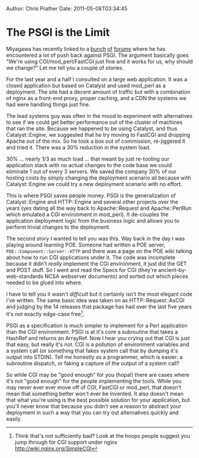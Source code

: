 Author: Chris Prather
Date: 2011-05-08T03:34:45

# The PSGI is the Limit

Miyagawa has recently linked to a [bunch](http://bit.ly/j4q5oJ) [of](http://perlmonks.org/index.pl?node_id=903569) [forums](http://bit.ly/lk9ZnO) where he has encountered a lot of push back against PSGI. The argument basically goes "We're using CGI/mod_perl/FastCGI just fine and it works for us, why should we change?" Let me tell you a couple of stories.

For the last year and a half I consulted on a large web application. It was a closed application but based on Catalyst and used mod_perl as a deployment. The site had a decent amount of traffic but with a combination of nginx as a front-end proxy, proper caching, and a CDN the systems we had were handling things just fine. 

The lead systems guy was often in the mood to experiment with alternatives to see if we could get better performance out of the cluster of machines that ran the site. Because we happened to be using Catalyst, and thus Catalyst::Engine, we suggested that he try moving to FastCGI and dropping Apache out of the mix. So he took a box out of commission, re-jiggered it and tried it. There was a 30% reduction in the system load. 

30% … nearly 1/3 as much load … that meant by just re-tooling our application stack with no actual changes to the code base we could eliminate 1 out of every 3 servers. We saved the company 30% of our hosting costs by simply changing the deployment scenario all because with Catalyst::Engine we could try a new deployment scenario with no effort.

This is where PSGI saves people money. PSGI is the generalization of Catalyst::Engine and HTTP::Engine and several other projects over the years (yes dating all the way back to Apache::Request and Apache::PerlRun which emulated a CGI environment in mod_perl). It de-couples the application deployment logic from the business logic and allows you to perform trivial changes to the deployment.

The second story I wanted to tell you was this. Way back in the day I was playing around learning POE. Someone had written a POE server, `POE::Component::Server::HTTP` and there was a page on the POE wiki talking about how to run CGI applications under it. The code was incomplete because it didn't *really* implement the CGI environment, it just did the GET and POST stuff.
So I went and read the Specs for CGI (they're ancient-by-web-standards NCSA webserver documents) and sorted out which pieces needed to be glued into where.

I have to tell you it wasn't *difficult* but it certainly isn't the most elegant code I've written. The same basic idea was taken on as HTTP::Request::AsCGI and judging by the 14 releases that package has had over the last five years it's not exactly edge-case free[^1].  

PSGI as a specification is much simpler to implement for a Perl application than the CGI environment. PSGI is at it's core a subroutine that takes a HashRef and returns an ArrayRef.
Now I hear you crying out that CGI is just that easy, but really it's not. CGI is a pollution of environment variables and a system call (or something that fakes system call that by dumping it's output into STDIN). Tell me honestly as a programmer, which is easier: a subroutine dispatch, or faking a capture of the output of a system call?

So while CGI may be "good enough" for you (hopa!) there are cases where it's not "good enough" for the people implementing the tools. While you may never ever ever move off of CGI, FastCGI or mod_perl, that doesn't mean that something better won't ever be invented. It also doesn't mean that what you're using is the best possible solution for your application, but you'll never know that because you didn't see a reason to abstract your deployment in such a way that you can try out alternatives quickly and easily.

[^1]: Think that's not sufficiently bad? Look at the hoops people suggest you jump through for CGI support under nginx http://wiki.nginx.org/SimpleCGI
